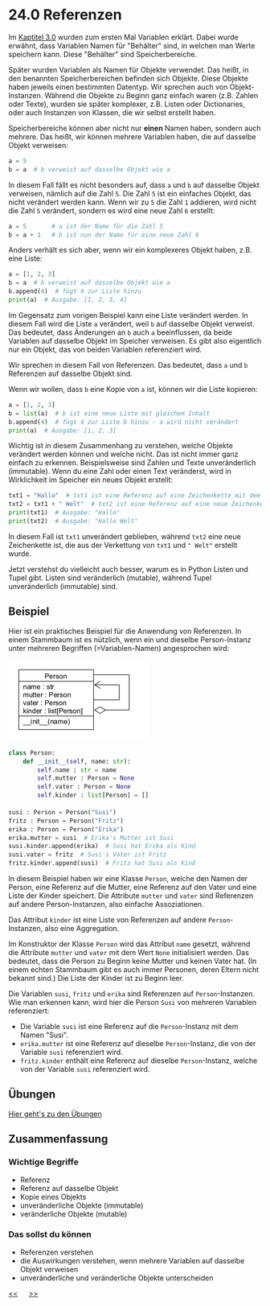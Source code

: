 # 24.0 Referenzen

Im [Kaptitel 3.0](03.0_Variablen.md) wurden zum ersten Mal
Variablen erklärt. Dabei wurde erwähnt, 
dass Variablen Namen für "Behälter" sind,
in welchen man Werte speichern kann.
Diese "Behälter" sind Speicherbereiche.

Später wurden Variablen als Namen für Objekte verwendet.
Das heißt, in den benannten Speicherbereichen befinden sich Objekte.
Diese Objekte haben jeweils einen bestimmten Datentyp.
Wir sprechen auch von Objekt-Instanzen.
Während die Objekte zu Beginn ganz einfach waren (z.B. Zahlen oder Texte),
wurden sie später komplexer, z.B. Listen oder Dictionaries,
oder auch Instanzen von Klassen, die wir selbst erstellt haben.

Speicherbereiche können aber nicht nur **einen** Namen haben, 
sondern auch mehrere. 
Das heißt, wir können mehrere Variablen haben,
die auf dasselbe Objekt verweisen:

```python
a = 5
b = a  # b verweist auf dasselbe Objekt wie a
```

In diesem Fall fällt es nicht besonders auf,
dass `a` und `b` auf dasselbe Objekt verweisen,
nämlich auf die Zahl `5`.
Die Zahl `5` ist ein einfaches Objekt,
das nicht verändert werden kann.
Wenn wir zu `5` die Zahl  `1` addieren, wird nicht die Zahl `5` verändert,
sondern es wird eine neue Zahl `6` erstellt:

```python
a = 5       # a ist der Name für die Zahl 5
b = a + 1   # b ist nun der Name für eine neue Zahl 6
```

Anders verhält es sich aber, wenn wir ein komplexeres Objekt haben,
z.B. eine Liste:

```python
a = [1, 2, 3]
b = a  # b verweist auf dasselbe Objekt wie a
b.append(4)  # fügt 4 zur Liste hinzu
print(a)  # Ausgabe: [1, 2, 3, 4]
```
Im Gegensatz zum vorigen Beispiel kann eine Liste verändert werden.
In diesem Fall wird die Liste `a` verändert,
weil `b` auf dasselbe Objekt verweist.
Das bedeutet, dass Änderungen an `b` auch `a` beeinflussen,
da beide Variablen auf dasselbe Objekt im Speicher verweisen.
Es gibt also eigentlich nur ein Objekt,
das von beiden Variablen referenziert wird.

Wir sprechen in diesem Fall von Referenzen.
Das bedeutet, dass `a` und `b` Referenzen auf dasselbe Objekt sind.

Wenn wir wollen, dass `b` eine Kopie von `a` ist,
können wir die Liste kopieren:

```python
a = [1, 2, 3]
b = list(a)  # b ist eine neue Liste mit gleichem Inhalt
b.append(4)  # fügt 4 zur Liste b hinzu - a wird nicht verändert
print(a)  # Ausgabe: [1, 2, 3]
```

Wichtig ist in diesem Zusammenhang zu verstehen,
welche Objekte verändert werden können und welche nicht.
Das ist nicht immer ganz einfach zu erkennen.
Beispielsweise sind Zahlen und Texte unveränderlich (immutable).
Wenn du eine Zahl oder einen Text veränderst,
wird in Wirklichkeit im Speicher ein neues Objekt erstellt:

```python
txt1 = "Hallo"  # txt1 ist eine Referenz auf eine Zeichenkette mit dem Inhalt "Hallo"
txt2 = txt1 + " Welt"  # txt2 ist eine Referenz auf eine neue Zeichenkette
print(txt1)  # Ausgabe: "Hallo"
print(txt2)  # Ausgabe: "Hallo Welt"
```
In diesem Fall ist `txt1` unverändert geblieben,
während `txt2` eine neue Zeichenkette ist,
die aus der Verkettung von `txt1` und `" Welt"` erstellt wurde.

Jetzt verstehst du vielleicht auch besser, 
warum es in Python Listen und Tupel gibt.
Listen sind veränderlich (mutable),
während Tupel unveränderlich (immutable) sind.

## Beispiel

Hier ist ein praktisches Beispiel für die Anwendung von Referenzen. 
In einem Stammbaum ist es nützlich,
wenn ein und dieselbe Person-Instanz unter mehreren Begriffen (=Variablen-Namen) 
angesprochen wird:

![stammbaum](../img/24.0/stammbaum.png)

```python
class Person:
    def __init__(self, name: str):
        self.name : str = name
        self.mutter : Person = None
        self.vater : Person = None
        self.kinder : list[Person] = []
        
susi : Person = Person("Susi")
fritz : Person = Person("Fritz")
erika : Person = Person("Erika")
erika.mutter = susi  # Erika's Mutter ist Susi
susi.kinder.append(erika)  # Susi hat Erika als Kind
susi.vater = fritz  # Susi's Vater ist Fritz
fritz.kinder.append(susi)  # Fritz hat Susi als Kind
```

In diesem Beispiel haben wir eine Klasse `Person`,
welche den Namen der Person, eine Referenz auf die Mutter, 
eine Referenz auf den Vater und eine Liste
der Kinder speichert.
Die Attribute `mutter` und `vater` sind Referenzen auf 
andere Person-Instanzen,
also einfache Assoziationen.

Das Attribut `kinder` ist eine Liste von Referenzen auf 
andere `Person`-Instanzen,
also eine Aggregation.

Im Konstruktor der Klasse `Person` wird das Attribut `name` gesetzt,
während die Attribute `mutter` und `vater` 
mit dem Wert `None` initialisiert werden.
Das bedeutet, dass die Person zu Beginn keine Mutter und keinen Vater hat.
(In einem echten Stammbaum gibt es auch immer Personen,
deren Eltern nicht bekannt sind.)
Die Liste der Kinder ist zu Beginn leer.

Die Variablen `susi`, `fritz` und `erika` sind Referenzen auf 
`Person`-Instanzen. 
Wie man erkennen kann, wird hier die Person `Susi` von mehreren 
Variablen referenziert:

- Die Variable `susi` ist eine Referenz auf die `Person`-Instanz mit dem Namen "Susi".
- `erika.mutter` ist eine Referenz auf dieselbe `Person`-Instanz, 
  die von der Variable `susi` referenziert wird.
- `fritz.kinder` enthält eine Referenz auf dieselbe `Person`-Instanz,
  welche von der Variable `susi` referenziert wird.

## Übungen
[Hier geht's zu den Übungen](../uebungen/UE_24.0_Referenzen.md)

## Zusammenfassung

### Wichtige Begriffe
- Referenz
- Referenz auf dasselbe Objekt
- Kopie eines Objekts
- unveränderliche Objekte (immutable)
- veränderliche Objekte (mutable)

### Das sollst du können
- Referenzen verstehen
- die Auswirkungen verstehen, 
  wenn mehrere Variablen auf dasselbe Objekt verweisen
- unveränderliche und veränderliche Objekte unterscheiden







[<<](23.0_Assoziationen.md) &emsp; [>>](25.0_Vererbung.md)